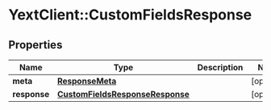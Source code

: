 # YextClient::CustomFieldsResponse

## Properties
Name | Type | Description | Notes
------------ | ------------- | ------------- | -------------
**meta** | [**ResponseMeta**](ResponseMeta.md) |  | [optional] 
**response** | [**CustomFieldsResponseResponse**](CustomFieldsResponseResponse.md) |  | [optional] 



